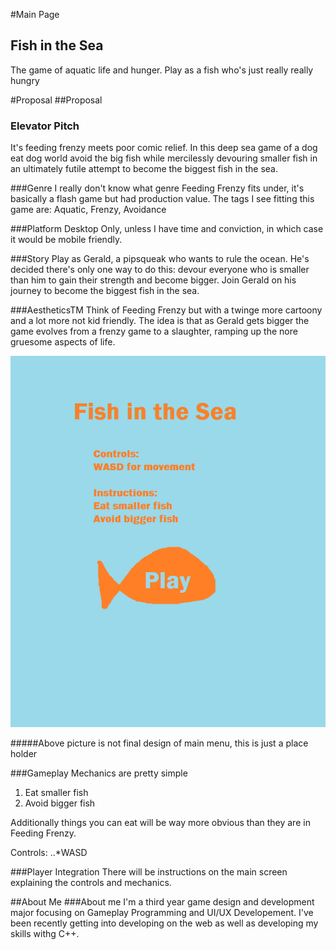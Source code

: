 #Main Page
## Fish in the Sea
The game of aquatic life and hunger. Play as a fish who's just really really hungry

#Proposal
##Proposal
### Elevator Pitch
It's feeding frenzy meets poor comic relief. In this deep sea game of a dog eat dog world avoid the big fish while mercilessly devouring
smaller fish in an ultimately futile attempt to become the biggest fish in the sea.

###Genre
I really don't know what genre Feeding Frenzy fits under, it's basically a flash game but had production value. 
The tags I see fitting this game are: Aquatic, Frenzy, Avoidance 

###Platform
Desktop Only, unless I have time and conviction, in which case it would be mobile friendly.

###Story
Play as Gerald, a pipsqueak who wants to rule the ocean. He's decided there's only one way to do this: devour everyone who
is smaller than him to gain their strength and become bigger. Join Gerald on his journey to become the biggest fish in the sea.

###AestheticsTM
Think of Feeding Frenzy but with a twinge more cartoony and a lot more not kid friendly. The idea is that as Gerald gets bigger the
game evolves from a frenzy game to a slaughter, ramping up the nore gruesome aspects of life.

![Blizzard Ready UI/UX Art](https://github.com/MCCapra/IGME-230/blob/master/FishInTheSea.png "Blizzard Ready UI/UX Art")

#####Above picture is not final design of main menu, this is just a place holder

###Gameplay
Mechanics are pretty simple
1. Eat smaller fish
2. Avoid bigger fish

Additionally things you can eat will be way more obvious than they are in Feeding Frenzy.

Controls:
..*WASD

###Player Integration
There will be instructions on the main screen explaining the controls and mechanics.

##About Me
###About me
I'm a third year game design and development major focusing on Gameplay Programming and UI/UX Developement. I've been recently getting
into developing on the web as well as developing my skills withg C++.
